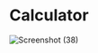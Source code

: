 # Calculator
![Screenshot (38)](https://user-images.githubusercontent.com/85404677/146926498-4f68159d-c0d5-47b3-b978-d2266db45f5c.png)
